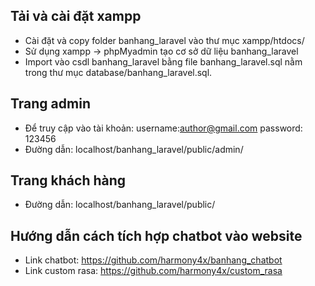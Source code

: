 
## Tải và cài đặt xampp
- Cài đặt và copy folder banhang_laravel vào thư mục xampp/htdocs/
- Sử dụng xampp -> phpMyadmin tạo cơ sở dữ liệu banhang_laravel
- Import vào csdl banhang_laravel bằng file banhang_laravel.sql nằm trong thư mục database/banhang_laravel.sql.

## Trang admin
- Để truy cập vào tài khoản: username:author@gmail.com
                             password: 123456
- Đường dẫn: localhost/banhang_laravel/public/admin/


## Trang khách hàng
- Đường dẫn: localhost/banhang_laravel/public/

## Hướng dẫn cách tích hợp chatbot vào website
- Link chatbot: https://github.com/harmony4x/banhang_chatbot
- Link custom rasa: https://github.com/harmony4x/custom_rasa
